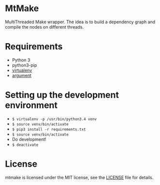 # MtMake
MultiThreaded Make wrapper. The idea is to build a dependency graph and
compile the nodes on different threads.

# Requirements
 - Python 3
 - python3-pip
 - [virtualenv](https://pypi.python.org/pypi/virtualenv)
 - [argument](https://pypi.python.org/pypi/argument)

# Setting up the development environment

 - ```$ virtualenv -p /usr/bin/python3.4 venv```
 - ```$ source venv/bin/activate```
 - ```$ pip3 install -r requirements.txt```
 - ```$ source venv/bin/activate```
 - Do development!
 - ```$ deactivate```

# License
mtmake is licensed under the MIT license, see the [LICENSE](LICENSE) file for
details.
